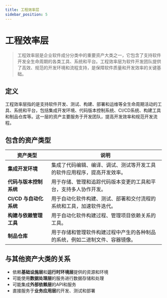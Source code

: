 ```yaml
---
title: 工程效率层
sidebar_position: 5
---
```



# 工程效率层

> 工程效率层是企业软件成分分类中的重要资产大类之一，它包含了支持软件开发全生命周期的各类工具、系统和平台。工程效率层为软件开发团队提供了高效、规范的开发环境和流程支持，是保障软件质量和开发效率的关键基础。

## <b>定义</b>

工程效率层指的是支持软件开发、测试、构建、部署和运维等全生命周期活动的工具、系统和平台，包括集成开发环境、代码版本控制系统、CI/CD系统、构建工具和制品仓库等。这一层的资产主要服务于开发团队，提高开发效率和规范开发流程。

## <b>包含的资产类型</b>

<table header_row="1">
<colgroup>
<col width="201"/>
<col width="606"/>
</colgroup>
<thead>
<tr><th>资产类型</th><th>说明</th></tr>
</thead>
<tbody>
<tr><td><b>集成开发环境</b></td><td>集成了代码编辑、编译、调试、测试等开发工具的软件应用程序，提高开发效率。</td></tr>
<tr><td><b>代码与版本控制系统</b></td><td>用于存储、管理和追踪代码版本变更的工具和平台，支持多人协作开发。</td></tr>
<tr><td><b>CI/CD 与自动化系统</b></td><td>用于自动化软件构建、测试、部署和交付流程的系统和工具，加速软件迭代。</td></tr>
<tr><td><b>构建与依赖管理工具</b></td><td>用于自动化软件构建过程、管理项目依赖关系的工具。</td></tr>
<tr><td><b>制品仓库</b></td><td>用于存储和管理软件构建过程中产生的各种制品的系统，例如二进制文件、容器镜像。</td></tr>
</tbody>
</table>

## <b>与其他资产大类的关系</b>

- 依赖<b>基础设施层</b>和<b>运行时环境层</b>提供的资源和环境
- 可能使用<b>数据处理层</b>的服务进行数据存储和处理
- 可能集成<b>外部依赖层</b>的API和服务
- 直接服务于<b>业务应用层</b>的开发、测试和部署

